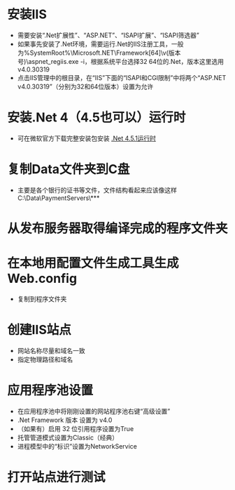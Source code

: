 # 安装IIS
- 需要安装“.Net扩展性”、“ASP.NET”、“ISAPI扩展”、“ISAPI筛选器”
- 如果事先安装了.Net环境，需要运行.Net的IIS注册工具，一般为%SystemRoot%\Microsoft.NET\Framework[64]\v(版本号)\aspnet_regiis.exe -i，根据系统平台选择32 64位的.Net，版本这里选用v4.0.30319
- 点击IIS管理中的根目录，在“IIS”下面的“ISAPI和CGI限制”中将两个“ASP.NET v4.0.30319”（分别为32和64位版本）设置为允许
# 安装.Net 4（4.5也可以）运行时
- 可在微软官方下载完整安装包安装 [.Net 4.5.1运行时](http://download.microsoft.com/download/1/6/7/167F0D79-9317-48AE-AEDB-17120579F8E2/NDP451-KB2858728-x86-x64-AllOS-ENU.exe ".Net 4.5.1运行时")
# 复制Data文件夹到C盘
- 主要是各个银行的证书等文件，文件结构看起来应该像这样C:\Data\PaymentServers\\***
# 从发布服务器取得编译完成的程序文件夹
# 在本地用配置文件生成工具生成Web.config
- 复制到程序文件夹
# 创建IIS站点
- 网站名称尽量和域名一致
- 指定物理路径和域名
# 应用程序池设置
- 在应用程序池中将刚刚设置的网站程序池右键“高级设置”
- .Net Framework 版本 设置为 v4.0
- （如果有）启用 32 位引用程序设置为True
- 托管管道模式设置为Classic（经典）
- 进程模型中的“标识”设置为NetworkService
# 打开站点进行测试